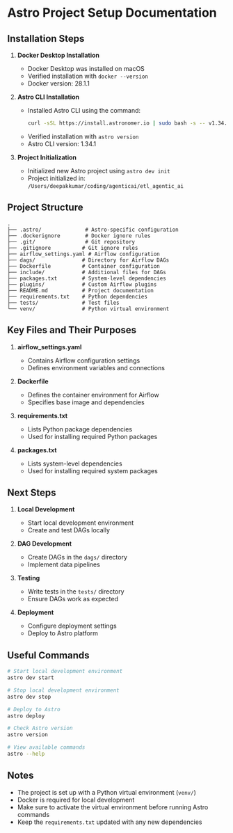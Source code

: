 # Astro Project Setup Documentation

## Installation Steps

1. **Docker Desktop Installation**
   - Docker Desktop was installed on macOS
   - Verified installation with `docker --version`
   - Docker version: 28.1.1

2. **Astro CLI Installation**
   - Installed Astro CLI using the command:
     ```bash
     curl -sSL https://install.astronomer.io | sudo bash -s -- v1.34.1
     ```
   - Verified installation with `astro version`
   - Astro CLI version: 1.34.1

3. **Project Initialization**
   - Initialized new Astro project using `astro dev init`
   - Project initialized in: `/Users/deepakkumar/coding/agenticai/etl_agentic_ai`

## Project Structure

```
.
├── .astro/              # Astro-specific configuration
├── .dockerignore        # Docker ignore rules
├── .git/                # Git repository
├── .gitignore          # Git ignore rules
├── airflow_settings.yaml # Airflow configuration
├── dags/               # Directory for Airflow DAGs
├── Dockerfile          # Container configuration
├── include/            # Additional files for DAGs
├── packages.txt        # System-level dependencies
├── plugins/            # Custom Airflow plugins
├── README.md           # Project documentation
├── requirements.txt    # Python dependencies
├── tests/              # Test files
└── venv/               # Python virtual environment
```

## Key Files and Their Purposes

1. **airflow_settings.yaml**
   - Contains Airflow configuration settings
   - Defines environment variables and connections

2. **Dockerfile**
   - Defines the container environment for Airflow
   - Specifies base image and dependencies

3. **requirements.txt**
   - Lists Python package dependencies
   - Used for installing required Python packages

4. **packages.txt**
   - Lists system-level dependencies
   - Used for installing required system packages

## Next Steps

1. **Local Development**
   - Start local development environment
   - Create and test DAGs locally

2. **DAG Development**
   - Create DAGs in the `dags/` directory
   - Implement data pipelines

3. **Testing**
   - Write tests in the `tests/` directory
   - Ensure DAGs work as expected

4. **Deployment**
   - Configure deployment settings
   - Deploy to Astro platform

## Useful Commands

```bash
# Start local development environment
astro dev start

# Stop local development environment
astro dev stop

# Deploy to Astro
astro deploy

# Check Astro version
astro version

# View available commands
astro --help
```

## Notes

- The project is set up with a Python virtual environment (`venv/`)
- Docker is required for local development
- Make sure to activate the virtual environment before running Astro commands
- Keep the `requirements.txt` updated with any new dependencies 